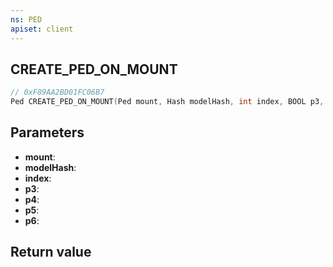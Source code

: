 ```yaml
---
ns: PED
apiset: client
---
```

## CREATE_PED_ON_MOUNT

```c
// 0xF89AA2BD01FC06B7
Ped CREATE_PED_ON_MOUNT(Ped mount, Hash modelHash, int index, BOOL p3, BOOL p4, BOOL p5, BOOL p6);
```


## Parameters
* **mount**:
* **modelHash**:
* **index**:
* **p3**:
* **p4**:
* **p5**:
* **p6**:

## Return value
